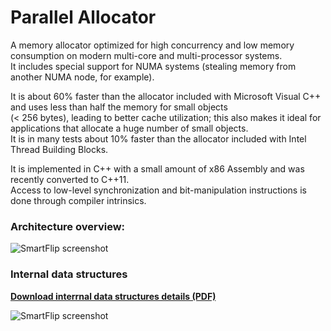 Parallel Allocator
===================

A memory allocator optimized for high concurrency and low memory consumption on modern multi-core and multi-processor systems.  
It includes special support for NUMA systems (stealing memory from another NUMA node, for example).

It is about 60% faster than the allocator included with Microsoft Visual C++ and uses less than half the memory for small objects  
(< 256 bytes), leading to better cache utilization; this also makes it ideal for applications that allocate a huge number of small objects.  
It is in many tests about 10% faster than the allocator included with Intel Thread Building Blocks.  

It is implemented in C++ with a small amount of x86 Assembly and was recently converted to C++11.  
Access to low-level synchronization and bit-manipulation instructions is done through compiler intrinsics.  

### Architecture overview:  

![SmartFlip screenshot](http://www.gratianlup.com/documents/allocator_summary.png)  

### Internal data structures


**[Download interrnal data structures details (PDF)](http://www.gratianlup.com/documents/allocator_summary.pdf.pdf)**  

![SmartFlip screenshot](http://www.gratianlup.com/documents/allocator.png)  
